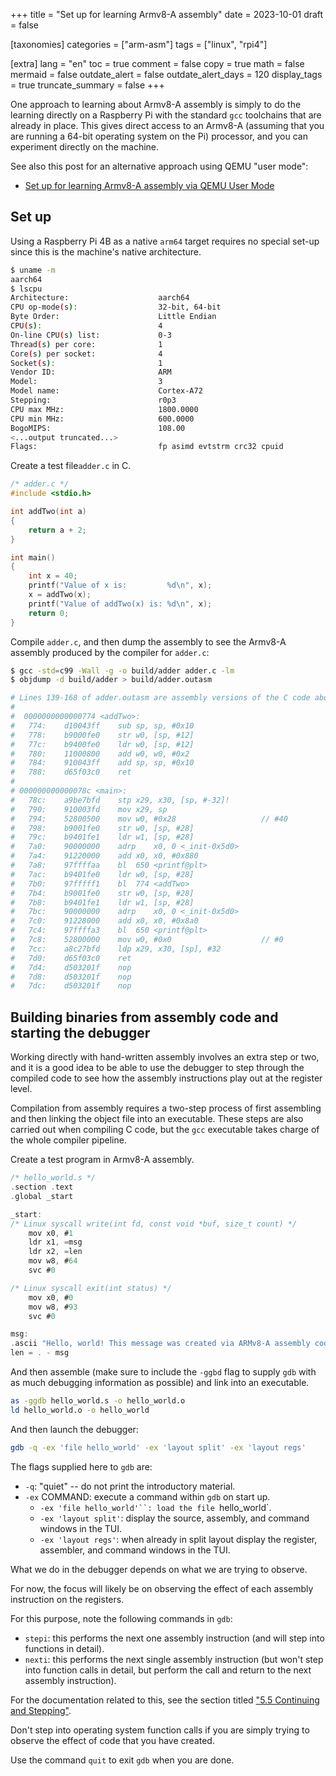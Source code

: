 +++
title = "Set up for learning Armv8-A assembly"
date = 2023-10-01
draft = false

[taxonomies]
categories = ["arm-asm"]
tags = ["linux", "rpi4"]

[extra]
lang = "en"
toc = true
comment = false
copy = true
math = false
mermaid = false
outdate_alert = false
outdate_alert_days = 120
display_tags = true
truncate_summary = false
+++

One approach to learning about Armv8-A assembly is simply to do the learning
directly on a Raspberry Pi with the standard `gcc` toolchains that are already
in place. This gives direct access to an Armv8-A (assuming that you are running
a 64-bit operating system on the Pi) processor, and you can experiment directly
on the machine.

See also this post for an alternative approach using QEMU "user mode":

- [Set up for learning Armv8-A assembly via QEMU User Mode](/posts/set-up-for-armv8-asm-qemu-user/)

## Set up

Using a Raspberry Pi 4B as a native `arm64` target requires no special set-up
since this is the machine's native architecture.

```sh
$ uname -m
aarch64
$ lscpu
Architecture:                    aarch64
CPU op-mode(s):                  32-bit, 64-bit
Byte Order:                      Little Endian
CPU(s):                          4
On-line CPU(s) list:             0-3
Thread(s) per core:              1
Core(s) per socket:              4
Socket(s):                       1
Vendor ID:                       ARM
Model:                           3
Model name:                      Cortex-A72
Stepping:                        r0p3
CPU max MHz:                     1800.0000
CPU min MHz:                     600.0000
BogoMIPS:                        108.00
<...output truncated...>
Flags:                           fp asimd evtstrm crc32 cpuid
```

Create a test file`adder.c` in C.

```c
/* adder.c */
#include <stdio.h>

int addTwo(int a)
{
    return a + 2;
}

int main()
{
    int x = 40;
    printf("Value of x is:         %d\n", x);
    x = addTwo(x);
    printf("Value of addTwo(x) is: %d\n", x);
    return 0;
}
```

Compile `adder.c`, and then dump the assembly to see the Armv8-A assembly
produced by the compiler for `adder.c`:

```sh
$ gcc -std=c99 -Wall -g -o build/adder adder.c -lm
$ objdump -d build/adder > build/adder.outasm

# Lines 139-168 of adder.outasm are assembly versions of the C code above.
#
#  0000000000000774 <addTwo>:
#   774:	d10043ff 	sub	sp, sp, #0x10
#   778:	b9000fe0 	str	w0, [sp, #12]
#   77c:	b9400fe0 	ldr	w0, [sp, #12]
#   780:	11000800 	add	w0, w0, #0x2
#   784:	910043ff 	add	sp, sp, #0x10
#   788:	d65f03c0 	ret
#
# 000000000000078c <main>:
#   78c:	a9be7bfd 	stp	x29, x30, [sp, #-32]!
#   790:	910003fd 	mov	x29, sp
#   794:	52800500 	mov	w0, #0x28                  	// #40
#   798:	b9001fe0 	str	w0, [sp, #28]
#   79c:	b9401fe1 	ldr	w1, [sp, #28]
#   7a0:	90000000 	adrp	x0, 0 <_init-0x5d0>
#   7a4:	91220000 	add	x0, x0, #0x880
#   7a8:	97ffffaa 	bl	650 <printf@plt>
#   7ac:	b9401fe0 	ldr	w0, [sp, #28]
#   7b0:	97fffff1 	bl	774 <addTwo>
#   7b4:	b9001fe0 	str	w0, [sp, #28]
#   7b8:	b9401fe1 	ldr	w1, [sp, #28]
#   7bc:	90000000 	adrp	x0, 0 <_init-0x5d0>
#   7c0:	91228000 	add	x0, x0, #0x8a0
#   7c4:	97ffffa3 	bl	650 <printf@plt>
#   7c8:	52800000 	mov	w0, #0x0                   	// #0
#   7cc:	a8c27bfd 	ldp	x29, x30, [sp], #32
#   7d0:	d65f03c0 	ret
#   7d4:	d503201f 	nop
#   7d8:	d503201f 	nop
#   7dc:	d503201f 	nop
```

## Building binaries from assembly code and starting the debugger

Working directly with hand-written assembly involves an extra step or two, and
it is a good idea to be able to use the debugger to step through the compiled
code to see how the assembly instructions play out at the register level.

Compilation from assembly requires a two-step process of first assembling and
then linking the object file into an executable. These steps are also carried
out when compiling C code, but the `gcc` executable takes charge of the whole
compiler pipeline.

Create a test program in Armv8-A assembly.

```c
/* hello_world.s */
.section .text
.global _start

_start:
/* Linux syscall write(int fd, const void *buf, size_t count) */
    mov x0, #1     
    ldr x1, =msg 
    ldr x2, =len 
    mov w8, #64 
    svc #0

/* Linux syscall exit(int status) */
    mov x0, #0 
    mov w8, #93 
    svc #0

msg:
.ascii "Hello, world! This message was created via ARMv8-A assembly code.\n"
len = . - msg
```

And then assemble (make sure to include the `-ggbd` flag to supply `gdb` with 
as much debugging information as possible) and link into an executable.

```sh
as -ggdb hello_world.s -o hello_world.o
ld hello_world.o -o hello_world
```
And then launch the debugger:

```sh
gdb -q -ex 'file hello_world' -ex 'layout split' -ex 'layout regs'
```

The flags supplied here to `gdb` are:

- `-q`: "quiet" -- do not print the introductory material.
- `-ex` COMMAND: execute a command within `gdb` on start up.
  - `-ex 'file hello_world'``: load the file `hello_world`.
  - `-ex 'layout split'`: display the source, assembly, and command windows in
    the TUI.
  - `-ex 'layout regs'`: when already in split layout display the register,
    assembler, and command windows in the TUI.

What we do in the debugger depends on what we are trying to observe.

For now, the focus will likely be on observing the effect of each assembly
instruction on the registers.

For this purpose, note the following commands in `gdb`:

- `stepi`: this performs the next one assembly instruction (and will step into
  functions in detail).
- `nexti`: this performs the next single assembly instruction (but won't step
  into function calls in detail, but perform the call and return to the next
  assembly instruction).

For the documentation related to this, see the section titled
["5.5 Continuing and Stepping"](https://sourceware.org/gdb/onlinedocs/gdb/Continuing-and-Stepping.html).

Don't step into operating system function calls if you are simply trying to
observe the effect of code that you have created.

Use the command `quit` to exit `gdb` when you are done.


